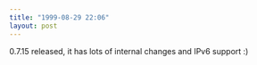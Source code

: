 ```yaml
---
title: "1999-08-29 22:06"
layout: post
---
```

0.7.15 released, it has lots of internal changes and IPv6 support :)

